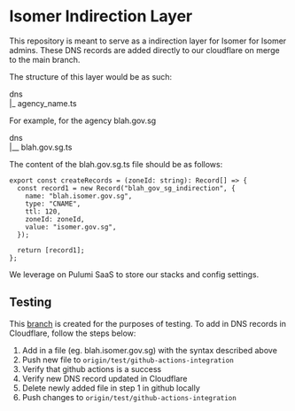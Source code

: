 # Isomer Indirection Layer

This repository is meant to serve as a indirection layer for Isomer for Isomer admins. These DNS records are added directly to our cloudflare on merge to the main branch.

The structure of this layer would be as such:

dns <br/>
\|\_ agency_name.ts

For example, for the agency blah.gov.sg

dns <br/>
|\_\_ blah.gov.sg.ts

The content of the blah.gov.sg.ts file should be as follows:

```
export const createRecords = (zoneId: string): Record[] => {
  const record1 = new Record("blah_gov_sg_indirection", {
    name: "blah.isomer.gov.sg",
    type: "CNAME",
    ttl: 120,
    zoneId: zoneId,
    value: "isomer.gov.sg",
  });

  return [record1];
};
```

We leverage on Pulumi SaaS to store our stacks and config settings.

## Testing

This [branch](https://github.com/isomerpages/isomer-indirection/tree/test/github-actions-integration) is created for the purposes of testing. To add in DNS records in Cloudflare, follow the steps below:

1. Add in a file (eg. blah.isomer.gov.sg) with the syntax described above
2. Push new file to `origin/test/github-actions-integration`
3. Verify that github actions is a success
4. Verify new DNS record updated in Cloudflare
5. Delete newly added file in step 1 in github locally
6. Push changes to `origin/test/github-actions-integration`
